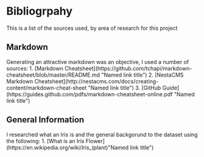 <h1>Bibliogrpahy</h1><p>This is a list of the sources used, by area of research for this project</p>

<h2>Markdown</h2><p>Generating an attractive markdown was an objective, I used a number of sources:
1. [Markdown Cheatsheet](https://github.com/tchapi/markdown-cheatsheet/blob/master/README.md "Named link title")
2. [NestaCMS Markdown Cheatsheet](http://nestacms.com/docs/creating-content/markdown-cheat-sheet "Named link title")
3. [GitHub Guide](https://guides.github.com/pdfs/markdown-cheatsheet-online.pdf "Named link title")</p>

<h2>General Information</h2><p>I researched what an Iris is and the general backgorund to the dataset using the following:
1. [What is an Iris Flower](https://en.wikipedia.org/wiki/Iris_(plant)"Named link title")
